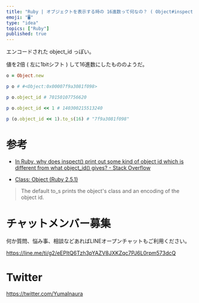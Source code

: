 ```yaml
---
title: "Ruby | オブジェクトを表示する時の 16進数って何なの？ ( Object#inspect / Object#to_s )"
emoji: "🖥"
type: "idea"
topics: ["Ruby"]
published: true
---
```


エンコードされた object_id っぽい。

値を2倍 ( 左に1bitシフト ) して16進数にしたもののようだ。

```rb
o = Object.new

p o # #<Object:0x00007f9a3081f098>

p o.object_id # 70150107756620

p o.object_id << 1 # 140300215513240

p (o.object_id << 1).to_s(16) # "7f9a3081f098"
```

# 参考

- [In Ruby, why does inspect() print out some kind of object id which is different from what object_id() gives? - Stack Overflow](https://stackoverflow.com/questions/2818602/in-ruby-why-does-inspect-print-out-some-kind-of-object-id-which-is-different)

- [Class: Object (Ruby 2.5.1)](http://ruby-doc.org/core-2.5.1/Object.html#method-i-to_s)
>The default to_s prints the object's class and an encoding of the object id. 








<!-- Update From Qiita API -->

# チャットメンバー募集


何か質問、悩み事、相談などあればLINEオープンチャットもご利用ください。

https://line.me/ti/g2/eEPltQ6Tzh3pYAZV8JXKZqc7PJ6L0rpm573dcQ





# Twitter


https://twitter.com/YumaInaura


<!-- Update From Qiita API -->


